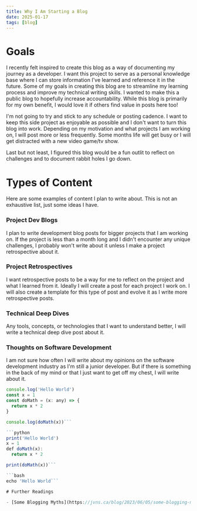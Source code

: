 ```yaml
---
title: Why I Am Starting a Blog
date: 2025-01-17
tags: [blog]
---
```


# Goals
I recently felt inspired to create this blog as a way of documenting my journey as a developer. I want this project to serve as a personal knowledge base where I can store information I've learned and reference it in the future. Some of my goals in creating this blog are to streamline my learning process and improve my technical writing skills. I wanted to make this a public blog to hopefully increase accountability. While this blog is primarily for my own benefit, I would love it if others find value in posts here too!

I'm not going to try and stick to any schedule or posting cadence. I want to keep this side project as enjoyable as possible and I don't want to turn this blog into work. Depending on my motivation and what projects I am working on, I will post more or less frequently. Some months life will get busy or I will get distracted with a new video game/tv show.

Last but not least, I figured this blog would be a fun outlit to reflect on challenges and to document rabbit holes I go down.

# Types of Content
Here are some examples of content I plan to write about. This is not an exhaustive list, just some ideas I have.

### Project Dev Blogs
I plan to write development blog posts for bigger projects that I am working on. If the project is less than a month long and I didn't encounter any unique challenges, I probably won't write about it unless I make a project retrospective about it.

### Project Retrospectives
I want retrospective posts to be a way for me to reflect on the project and what I learned from it. Ideally I will create a post for each project I work on. I will also create a template for this type of post and evolve it as I write more retrospective posts.

### Technical Deep Dives
Any tools, concepts, or technologies that I want to understand better, I will write a technical deep dive post about it.

### Thoughts on Software Development
I am not sure how often I will write about my opinions on the software development industry as I'm still a junior developer. But if there is something in the back of my mind or that I just want to get off my chest, I will write about it.

```js
console.log('Hello World')
const x = 1
const doMath = (x: any) => {
  return x * 2
}

console.log(doMath(x))```

```python
print('Hello World')
x = 1
def doMath(x):
  return x * 2

print(doMath(x))```

```bash
echo 'Hello World```

# Further Readings

- [Some Blogging Myths](https://jvns.ca/blog/2023/06/05/some-blogging-myths/)

